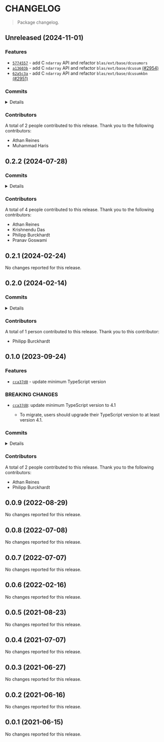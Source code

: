 # CHANGELOG

> Package changelog.

<section class="release" id="unreleased">

## Unreleased (2024-11-01)

<section class="features">

### Features

-   [`5774557`](https://github.com/stdlib-js/stdlib/commit/5774557e951cb1ae566fc0587cbf03d47b067620) - add C `ndarray` API and refactor `blas/ext/base/dcusumors`
-   [`a13603b`](https://github.com/stdlib-js/stdlib/commit/a13603b556defa762f7fe1d25fbfa3b621404f69) - add C `ndarray` API and refactor `blas/ext/base/dcusum` [(#2954)](https://github.com/stdlib-js/stdlib/pull/2954)
-   [`62a5c3a`](https://github.com/stdlib-js/stdlib/commit/62a5c3ad48fc4b0d2757ecea35ae7893ae452ea6) - add C `ndarray` API and refactor `blas/ext/base/dcusumkbn` [(#2951)](https://github.com/stdlib-js/stdlib/pull/2951)

</section>

<!-- /.features -->

<section class="commits">

### Commits

<details>

-   [`5774557`](https://github.com/stdlib-js/stdlib/commit/5774557e951cb1ae566fc0587cbf03d47b067620) - **feat:** add C `ndarray` API and refactor `blas/ext/base/dcusumors` _(by Muhammad Haris, Athan Reines)_
-   [`a13603b`](https://github.com/stdlib-js/stdlib/commit/a13603b556defa762f7fe1d25fbfa3b621404f69) - **feat:** add C `ndarray` API and refactor `blas/ext/base/dcusum` [(#2954)](https://github.com/stdlib-js/stdlib/pull/2954) _(by Muhammad Haris)_
-   [`62a5c3a`](https://github.com/stdlib-js/stdlib/commit/62a5c3ad48fc4b0d2757ecea35ae7893ae452ea6) - **feat:** add C `ndarray` API and refactor `blas/ext/base/dcusumkbn` [(#2951)](https://github.com/stdlib-js/stdlib/pull/2951) _(by Muhammad Haris, Athan Reines)_

</details>

</section>

<!-- /.commits -->

<section class="contributors">

### Contributors

A total of 2 people contributed to this release. Thank you to the following contributors:

-   Athan Reines
-   Muhammad Haris

</section>

<!-- /.contributors -->

</section>

<!-- /.release -->

<section class="release" id="v0.2.2">

## 0.2.2 (2024-07-28)

<section class="commits">

### Commits

<details>

-   [`272ae7a`](https://github.com/stdlib-js/stdlib/commit/272ae7ac5c576c68cfab1b6e304c86407faa20cd) - **docs:** remove comment _(by Athan Reines)_
-   [`2777e4b`](https://github.com/stdlib-js/stdlib/commit/2777e4be161869d09406e3b17947d24c64b47af2) - **bench:** resolve lint errors in benchmarks _(by Athan Reines)_
-   [`d04dcbd`](https://github.com/stdlib-js/stdlib/commit/d04dcbd6dc3b0bf4a89bd3947d317fa5ff15bb38) - **docs:** remove private annotations in C comments _(by Philipp Burckhardt)_
-   [`ceb4943`](https://github.com/stdlib-js/stdlib/commit/ceb494351d42c2505e559a2c8aad9a120c76d0db) - **docs:** remove comments _(by Athan Reines)_
-   [`47cc515`](https://github.com/stdlib-js/stdlib/commit/47cc5154b1535d8d200f6cb3f6a776c282fb2711) - **refactor:** update `blas/ext/base/dcusumkbn` to follow current project conventions _(by Krishnendu Das, Pranav Goswami, Athan Reines)_

</details>

</section>

<!-- /.commits -->

<section class="contributors">

### Contributors

A total of 4 people contributed to this release. Thank you to the following contributors:

-   Athan Reines
-   Krishnendu Das
-   Philipp Burckhardt
-   Pranav Goswami

</section>

<!-- /.contributors -->

</section>

<!-- /.release -->

<section class="release" id="v0.2.1">

## 0.2.1 (2024-02-24)

No changes reported for this release.

</section>

<!-- /.release -->

<section class="release" id="v0.2.0">

## 0.2.0 (2024-02-14)

<section class="commits">

### Commits

<details>

-   [`dea49e0`](https://github.com/stdlib-js/stdlib/commit/dea49e03ab5571233e3da26835a6a6d3256d5737) - **docs:** use single quotes in require calls instead of backticks _(by Philipp Burckhardt)_
-   [`df3c9b3`](https://github.com/stdlib-js/stdlib/commit/df3c9b368d8a3dd7dd38f8768deb53c2a780c055) - **build:** remove tslint directives _(by Philipp Burckhardt)_

</details>

</section>

<!-- /.commits -->

<section class="contributors">

### Contributors

A total of 1 person contributed to this release. Thank you to this contributor:

-   Philipp Burckhardt

</section>

<!-- /.contributors -->

</section>

<!-- /.release -->

<section class="release" id="v0.1.0">

## 0.1.0 (2023-09-24)

<section class="features">

### Features

-   [`cca37d0`](https://github.com/stdlib-js/stdlib/commit/cca37d051d8c0209970fc681353fdb4e4d257a8a) - update minimum TypeScript version

</section>

<!-- /.features -->

<section class="breaking-changes">

### BREAKING CHANGES

-   [`cca37d0`](https://github.com/stdlib-js/stdlib/commit/cca37d051d8c0209970fc681353fdb4e4d257a8a): update minimum TypeScript version to 4.1

    -   To migrate, users should upgrade their TypeScript version to at least version 4.1.

</section>

<!-- /.breaking-changes -->

<section class="commits">

### Commits

<details>

-   [`cca37d0`](https://github.com/stdlib-js/stdlib/commit/cca37d051d8c0209970fc681353fdb4e4d257a8a) - **feat:** update minimum TypeScript version _(by Philipp Burckhardt)_
-   [`42c921a`](https://github.com/stdlib-js/stdlib/commit/42c921ab62b8cdf789a9e76b06b18074e850af5e) - **docs:** resolve C lint errors _(by Athan Reines)_
-   [`28e1c84`](https://github.com/stdlib-js/stdlib/commit/28e1c84390d88044883c9ef940a12f38d66ea3ef) - **docs:** resolve C lint errors _(by Athan Reines)_

</details>

</section>

<!-- /.commits -->

<section class="contributors">

### Contributors

A total of 2 people contributed to this release. Thank you to the following contributors:

-   Athan Reines
-   Philipp Burckhardt

</section>

<!-- /.contributors -->

</section>

<!-- /.release -->

<section class="release" id="v0.0.9">

## 0.0.9 (2022-08-29)

No changes reported for this release.

</section>

<!-- /.release -->

<section class="release" id="v0.0.8">

## 0.0.8 (2022-07-08)

No changes reported for this release.

</section>

<!-- /.release -->

<section class="release" id="v0.0.7">

## 0.0.7 (2022-07-07)

No changes reported for this release.

</section>

<!-- /.release -->

<section class="release" id="v0.0.6">

## 0.0.6 (2022-02-16)

No changes reported for this release.

</section>

<!-- /.release -->

<section class="release" id="v0.0.5">

## 0.0.5 (2021-08-23)

No changes reported for this release.

</section>

<!-- /.release -->

<section class="release" id="v0.0.4">

## 0.0.4 (2021-07-07)

No changes reported for this release.

</section>

<!-- /.release -->

<section class="release" id="v0.0.3">

## 0.0.3 (2021-06-27)

No changes reported for this release.

</section>

<!-- /.release -->

<section class="release" id="v0.0.2">

## 0.0.2 (2021-06-16)

No changes reported for this release.

</section>

<!-- /.release -->

<section class="release" id="v0.0.1">

## 0.0.1 (2021-06-15)

No changes reported for this release.

</section>

<!-- /.release -->

